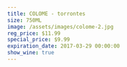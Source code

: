 ```yaml
---
title: COLOME - torrontes
size: 750ML
image: /assets/images/colome-2.jpg
reg_price: $11.99
special_price: $9.99
expiration_date: 2017-03-29 00:00:00
show_wine: true
---
```



